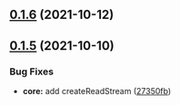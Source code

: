 ## [0.1.6](https://github.com/reruin/sharelist/compare/v0.3.5...v0.1.6) (2021-10-12)



## [0.1.5](https://github.com/reruin/sharelist/compare/v0.3.3...v0.1.5) (2021-10-10)


### Bug Fixes

* **core:** add createReadStream ([27350fb](https://github.com/reruin/sharelist/commit/27350fb6a036ab13e65dc0b52dab3f85732d5667))



